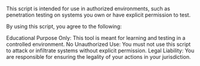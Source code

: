 
This script is intended for use in authorized environments, such as penetration testing on systems you own or have explicit permission to test.

By using this script, you agree to the following:

Educational Purpose Only: This tool is meant for learning and testing in a controlled environment.
No Unauthorized Use: You must not use this script to attack or infiltrate systems without explicit permission.
Legal Liability: You are responsible for ensuring the legality of your actions in your jurisdiction.
